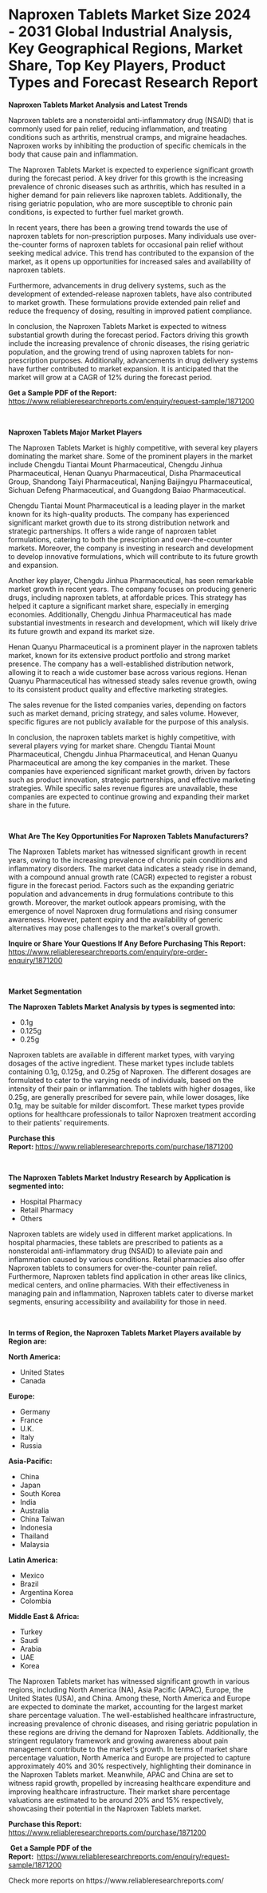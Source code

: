 <p><h1>Naproxen Tablets Market Size 2024 - 2031 Global Industrial Analysis, Key Geographical Regions, Market Share, Top Key Players, Product Types and Forecast Research Report</h1></p><p><strong>Naproxen Tablets Market Analysis and Latest Trends</strong></p>
<p><p>Naproxen tablets are a nonsteroidal anti-inflammatory drug (NSAID) that is commonly used for pain relief, reducing inflammation, and treating conditions such as arthritis, menstrual cramps, and migraine headaches. Naproxen works by inhibiting the production of specific chemicals in the body that cause pain and inflammation.</p><p>The Naproxen Tablets Market is expected to experience significant growth during the forecast period. A key driver for this growth is the increasing prevalence of chronic diseases such as arthritis, which has resulted in a higher demand for pain relievers like naproxen tablets. Additionally, the rising geriatric population, who are more susceptible to chronic pain conditions, is expected to further fuel market growth.</p><p>In recent years, there has been a growing trend towards the use of naproxen tablets for non-prescription purposes. Many individuals use over-the-counter forms of naproxen tablets for occasional pain relief without seeking medical advice. This trend has contributed to the expansion of the market, as it opens up opportunities for increased sales and availability of naproxen tablets.</p><p>Furthermore, advancements in drug delivery systems, such as the development of extended-release naproxen tablets, have also contributed to market growth. These formulations provide extended pain relief and reduce the frequency of dosing, resulting in improved patient compliance.</p><p>In conclusion, the Naproxen Tablets Market is expected to witness substantial growth during the forecast period. Factors driving this growth include the increasing prevalence of chronic diseases, the rising geriatric population, and the growing trend of using naproxen tablets for non-prescription purposes. Additionally, advancements in drug delivery systems have further contributed to market expansion. It is anticipated that the market will grow at a CAGR of 12% during the forecast period.</p></p>
<p><strong>Get a Sample PDF of the Report:&nbsp;</strong> <a href="https://www.reliableresearchreports.com/enquiry/request-sample/1871200">https://www.reliableresearchreports.com/enquiry/request-sample/1871200</a></p>
<p>&nbsp;</p>
<p><strong>Naproxen Tablets Major Market Players</strong></p>
<p><p>The Naproxen Tablets Market is highly competitive, with several key players dominating the market share. Some of the prominent players in the market include Chengdu Tiantai Mount Pharmaceutical, Chengdu Jinhua Pharmaceutical, Henan Quanyu Pharmaceutical, Disha Pharmaceutical Group, Shandong Taiyi Pharmaceutical, Nanjing Baijingyu Pharmaceutical, Sichuan Defeng Pharmaceutical, and Guangdong Baiao Pharmaceutical.</p><p>Chengdu Tiantai Mount Pharmaceutical is a leading player in the market known for its high-quality products. The company has experienced significant market growth due to its strong distribution network and strategic partnerships. It offers a wide range of naproxen tablet formulations, catering to both the prescription and over-the-counter markets. Moreover, the company is investing in research and development to develop innovative formulations, which will contribute to its future growth and expansion.</p><p>Another key player, Chengdu Jinhua Pharmaceutical, has seen remarkable market growth in recent years. The company focuses on producing generic drugs, including naproxen tablets, at affordable prices. This strategy has helped it capture a significant market share, especially in emerging economies. Additionally, Chengdu Jinhua Pharmaceutical has made substantial investments in research and development, which will likely drive its future growth and expand its market size.</p><p>Henan Quanyu Pharmaceutical is a prominent player in the naproxen tablets market, known for its extensive product portfolio and strong market presence. The company has a well-established distribution network, allowing it to reach a wide customer base across various regions. Henan Quanyu Pharmaceutical has witnessed steady sales revenue growth, owing to its consistent product quality and effective marketing strategies.</p><p>The sales revenue for the listed companies varies, depending on factors such as market demand, pricing strategy, and sales volume. However, specific figures are not publicly available for the purpose of this analysis.</p><p>In conclusion, the naproxen tablets market is highly competitive, with several players vying for market share. Chengdu Tiantai Mount Pharmaceutical, Chengdu Jinhua Pharmaceutical, and Henan Quanyu Pharmaceutical are among the key companies in the market. These companies have experienced significant market growth, driven by factors such as product innovation, strategic partnerships, and effective marketing strategies. While specific sales revenue figures are unavailable, these companies are expected to continue growing and expanding their market share in the future.</p></p>
<p>&nbsp;</p>
<p><strong>What Are The Key Opportunities For Naproxen Tablets Manufacturers?</strong></p>
<p><p>The Naproxen Tablets market has witnessed significant growth in recent years, owing to the increasing prevalence of chronic pain conditions and inflammatory disorders. The market data indicates a steady rise in demand, with a compound annual growth rate (CAGR) expected to register a robust figure in the forecast period. Factors such as the expanding geriatric population and advancements in drug formulations contribute to this growth. Moreover, the market outlook appears promising, with the emergence of novel Naproxen drug formulations and rising consumer awareness. However, patent expiry and the availability of generic alternatives may pose challenges to the market's overall growth.</p></p>
<p><strong>Inquire or Share Your Questions If Any Before Purchasing This Report:</strong> <a href="https://www.reliableresearchreports.com/enquiry/pre-order-enquiry/1871200">https://www.reliableresearchreports.com/enquiry/pre-order-enquiry/1871200</a></p>
<p>&nbsp;</p>
<p><strong>Market Segmentation</strong></p>
<p><strong>The Naproxen Tablets Market Analysis by types is segmented into:</strong></p>
<p><ul><li>0.1g</li><li>0.125g</li><li>0.25g</li></ul></p>
<p><p>Naproxen tablets are available in different market types, with varying dosages of the active ingredient. These market types include tablets containing 0.1g, 0.125g, and 0.25g of Naproxen. The different dosages are formulated to cater to the varying needs of individuals, based on the intensity of their pain or inflammation. The tablets with higher dosages, like 0.25g, are generally prescribed for severe pain, while lower dosages, like 0.1g, may be suitable for milder discomfort. These market types provide options for healthcare professionals to tailor Naproxen treatment according to their patients' requirements.</p></p>
<p><strong>Purchase this Report:&nbsp;</strong><a href="https://www.reliableresearchreports.com/purchase/1871200">https://www.reliableresearchreports.com/purchase/1871200</a></p>
<p>&nbsp;</p>
<p><strong>The Naproxen Tablets Market Industry Research by Application is segmented into:</strong></p>
<p><ul><li>Hospital Pharmacy</li><li>Retail Pharmacy</li><li>Others</li></ul></p>
<p><p>Naproxen tablets are widely used in different market applications. In hospital pharmacies, these tablets are prescribed to patients as a nonsteroidal anti-inflammatory drug (NSAID) to alleviate pain and inflammation caused by various conditions. Retail pharmacies also offer Naproxen tablets to consumers for over-the-counter pain relief. Furthermore, Naproxen tablets find application in other areas like clinics, medical centers, and online pharmacies. With their effectiveness in managing pain and inflammation, Naproxen tablets cater to diverse market segments, ensuring accessibility and availability for those in need.</p></p>
<p>&nbsp;</p>
<p><strong>In terms of Region, the Naproxen Tablets Market Players available by Region are:</strong></p>
<p>
    <p> <strong> North America: </strong>
        <ul>
            <li>United States</li>
            <li>Canada</li>
        </ul>
        </p> 
    <p> <strong> Europe: </strong>
        <ul>
            <li>Germany</li>
            <li>France</li>
            <li>U.K.</li>
            <li>Italy</li>
            <li>Russia</li>
        </ul>
        </p> 
    <p> <strong> Asia-Pacific: </strong>
        <ul>
            <li>China</li>
            <li>Japan</li>
            <li>South Korea</li>
            <li>India</li>
            <li>Australia</li>
            <li>China Taiwan</li>
            <li>Indonesia</li>
            <li>Thailand</li>
            <li>Malaysia</li>
        </ul>
        </p> 
    <p> <strong> Latin America: </strong>
        <ul>
            <li>Mexico</li>
            <li>Brazil</li>
            <li>Argentina Korea</li>
            <li>Colombia</li>
        </ul>
        </p> 
    <p> <strong> Middle East & Africa: </strong>
        <ul>
            <li>Turkey</li>
            <li>Saudi</li>
            <li>Arabia</li>
            <li>UAE</li>
            <li>Korea</li>
        </ul>
    </p>
    </p>
<p><p>The Naproxen Tablets market has witnessed significant growth in various regions, including North America (NA), Asia Pacific (APAC), Europe, the United States (USA), and China. Among these, North America and Europe are expected to dominate the market, accounting for the largest market share percentage valuation. The well-established healthcare infrastructure, increasing prevalence of chronic diseases, and rising geriatric population in these regions are driving the demand for Naproxen Tablets. Additionally, the stringent regulatory framework and growing awareness about pain management contribute to the market's growth. In terms of market share percentage valuation, North America and Europe are projected to capture approximately 40% and 30% respectively, highlighting their dominance in the Naproxen Tablets market. Meanwhile, APAC and China are set to witness rapid growth, propelled by increasing healthcare expenditure and improving healthcare infrastructure. Their market share percentage valuations are estimated to be around 20% and 15% respectively, showcasing their potential in the Naproxen Tablets market.</p></p>
<p><strong>Purchase this Report: </strong><a href="https://www.reliableresearchreports.com/purchase/1871200">https://www.reliableresearchreports.com/purchase/1871200</a></p>
<p>&nbsp;<strong>Get a Sample PDF of the Report:&nbsp;&nbsp;</strong><a href="https://www.reliableresearchreports.com/enquiry/request-sample/1871200">https://www.reliableresearchreports.com/enquiry/request-sample/1871200</a></p>
<p><strong></strong></p>
<p>Check more reports on https://www.reliableresearchreports.com/</p>